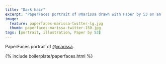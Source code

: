```yaml
---
title: "Dark hair"
excerpt: "PaperFaces portrait of @marissa drawn with Paper by 53 on an iPad."
image: 
  feature: paperfaces-marissa-twitter-lg.jpg
  thumb: paperfaces-marissa-twitter-150.jpg
tags: [portrait, illustration, Paper by 53]
---
```


PaperFaces portrait of [@marissa](http://twitter.com/marissa).

{% include boilerplate/paperfaces.html %}
